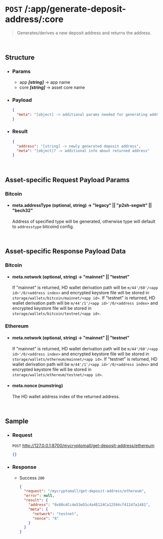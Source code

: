 # `POST` /:app/generate-deposit-address/:core
> Generates/derives a new deposit address and returns the address.
<br />

## Structure

  - ### Params

    - app ***[string]*** -> app name
    - core ***[string]*** -> asset core name

  - ### Payload

    ```json
    {
      "meta": "[object] -> additional params needed for generating addresses, if any"
    }
    ```

  - ### Result

    ```json
    {
      "address": "[string] -> newly generated deposit address",
      "meta": "[object]? -> additional info about returned address"
    }
    ```
<br />

## Asset-specific Request Payload Params
### Bitcoin
- #### meta.addressType (optional, string) -> "legacy" || "p2sh-segwit" || "bech32"
  Address of specified type will be generated, otherwise type will default to `addresstype` bitcoind config.
<br />

## Asset-specific Response Payload Data
### Bitcoin
- #### meta.network (optional, string) -> "mainnet" || "testnet"
  If "mainnet" is returned, HD wallet derivation path will be `m/44'/60'/<app id>'/0/<address index>` and encrypted keystore file will be stored in `storage/wallets/bitcoin/mainnet/<app id>`. If "testnet" is returned, HD wallet derivation path will be `m/44'/1'/<app id>'/0/<address index>` and encrypted keystore file will be stored in `storage/wallets/bitcoin/testnet/<app id>`.

### Ethereum
- #### meta.network (optional, string) -> "mainnet" || "testnet"
  If "mainnet" is returned, HD wallet derivation path will be `m/44'/60'/<app id>'/0/<address index>` and encrypted keystore file will be stored in `storage/wallets/ethereum/mainnet/<app id>`. If "testnet" is returned, HD wallet derivation path will be `m/44'/1'/<app id>'/0/<address index>` and encrypted keystore file will be stored in `storage/wallets/ethereum/testnet/<app id>`.
- #### meta.nonce (numstring)
  The HD wallet address index of the returned address.
<br />

## Sample

  - ### Request
    `POST` http://127.0.0.1:8700/mycryptomall/get-deposit-address/ethereum
    
    ```json
    {}
    ```

  - ### Response
    
    - Success `200`

      ```json
      {
        "request": "/mycryptomall/get-deposit-address/ethereum",
        "error": null,
        "result": {
          "address": "0x80cdCc4e53eD1c4a4E124Ca12594cf41247a1481",
          "meta": {
            "network": "testnet",
            "nonce": "6"
          }
        }
      }
      ```
